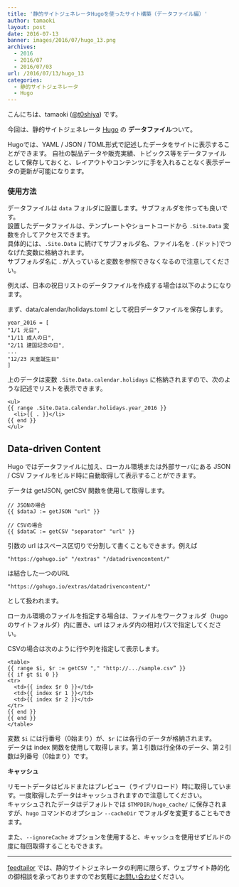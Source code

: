 ```yaml
---
title: '静的サイトジェネレータHugoを使ったサイト構築（データファイル編）'
author: tamaoki
layout: post
date: 2016-07-13
banner: images/2016/07/hugo_13.png
archives:
  - 2016
  - 2016/07
  - 2016/07/03
url: /2016/07/13/hugo_13
categories:
  - 静的サイトジェネレータ
  - Hugo
---
```


こんにちは、tamaoki ([@t0shiya](https://twitter.com/t0shiya)) です。

今回は、静的サイトジェネレータ [Hugo](http://gohugo.io) の **データファイル**ついて。

<!--more-->

Hugoでは、YAML / JSON / TOML形式で記述したデータをサイトに表示することができます。
自社の製品データや販売実績、トピックス等をデータファイルとして保存しておくと、レイアウトやコンテンツに手を入れることなく表示データの更新が可能になります。

### 使用方法

データファイルは `data` フォルダに設置します。サブフォルダを作っても良いです。  
設置したデータファイルは、テンプレートやショートコードから `.Site.Data` 変数を介してアクセスできます。  
具体的には、`.Site.Data` に続けてサブフォルダ名、ファイル名を . (ドット)でつなげた変数に格納されます。  
サブフォルダ名に . が入っていると変数を参照できなくなるので注意してください。

例えば、日本の祝日リストのデータファイルを作成する場合は以下のようになります。

まず、data/calendar/holidays.toml として祝日データファイルを保存します。

```
year_2016 = [
"1/1 元日",
"1/11 成人の日",
"2/11 建国記念の日",
...
"12/23 天皇誕生日"
]
```

上のデータは変数 `.Site.Data.calendar.holidays` に格納されますので、次のような記述でリストを表示できます。

```
<ul>
{{ range .Site.Data.calendar.holidays.year_2016 }}
  <li>{{ . }}</li>
{{ end }}
</ul>
```

## Data-driven Content

Hugo ではデータファイルに加え、ローカル環境または外部サーバにある JSON / CSV ファイルをビルド時に自動取得して表示することができます。

データは getJSON, getCSV 関数を使用して取得します。

```
// JSONの場合
{{ $dataJ := getJSON "url" }}

// CSVの場合
{{ $dataC := getCSV "separator" "url" }}
```

引数の url はスペース区切りで分割して書くこともできます。例えば

```
"https://gohugo.io" "/extras" "/datadrivencontent/"
```

は結合した一つのURL

```
"https://gohugo.io/extras/datadrivencontent/"
```

として扱われます。

ローカル環境のファイルを指定する場合は、ファイルをワークフォルダ（hugoのサイトフォルダ）内に置き、url はフォルダ内の相対パスで指定してください。

CSVの場合は次のように行や列を指定して表示します。

```
<table>
{{ range $i, $r := getCSV "," "http://.../sample.csv” }}
{{ if gt $i 0 }}
<tr>
  <td>{{ index $r 0 }}</td>
  <td>{{ index $r 1 }}</td>
  <td>{{ index $r 2 }}</td>
</tr>
{{ end }}
{{ end }}
</table>
```

変数 `$i` には行番号（0始まり）が、`$r` には各行のデータが格納されます。  
データは index 関数を使用して取得します。第１引数は行全体のデータ、第２引数は列番号（0始まり）です。


**キャッシュ**

リモートデータはビルドまたはプレビュー（ライブリロード）時に取得しています。一度取得したデータはキャッシュされますので注意してください。  
キャッシュされたデータはデフォルトでは `$TMPDIR/hugo_cache/` に保存されますが、`hugo` コマンドのオプション `--cacheDir` でフォルダを変更することもできます。 

また、`--ignoreCache` オプションを使用すると、キャッシュを使用せずビルドの度に毎回取得することもできます。

- - -

[feedtailor](http://www.feedtailor.jp) では、静的サイトジェネレータの利用に限らず、ウェブサイト静的化の御相談を承っておりますのでお気軽に[お問い合わせ](http://www.feedtailor.jp/form/)ください。

